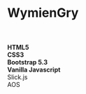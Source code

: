 # WymienGry <br> <br>

**HTML5** <br>
**CSS3** <br>
**Bootstrap 5.3** <br>
**Vanilla Javascript** <br>
Slick.js <br>
AOS <br>
